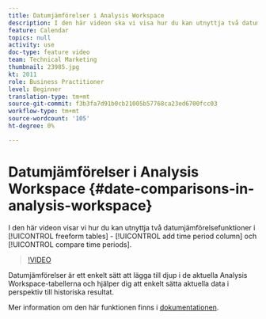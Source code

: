 ```yaml
---
title: Datumjämförelser i Analysis Workspace
description: I den här videon ska vi visa hur du kan utnyttja två datumjämförelsefunktioner i frihandstabeller -"lägg till tidsperiodkolumn" och"jämföra tidsperioder".
feature: Calendar
topics: null
activity: use
doc-type: feature video
team: Technical Marketing
thumbnail: 23985.jpg
kt: 2011
role: Business Practitioner
level: Beginner
translation-type: tm+mt
source-git-commit: f3b3fa7d91b0cb21005b57768ca23ed6700fcc03
workflow-type: tm+mt
source-wordcount: '105'
ht-degree: 0%

---
```



# Datumjämförelser i Analysis Workspace {#date-comparisons-in-analysis-workspace}

I den här videon visar vi hur du kan utnyttja två datumjämförelsefunktioner i [!UICONTROL freeform tables] - [!UICONTROL add time period column] och [!UICONTROL compare time periods].

>[!VIDEO](https://video.tv.adobe.com/v/23985/?quality=12)

Datumjämförelser är ett enkelt sätt att lägga till djup i de aktuella Analysis Workspace-tabellerna och hjälper dig att enkelt sätta aktuella data i perspektiv till historiska resultat.

Mer information om den här funktionen finns i [dokumentationen](https://marketing.adobe.com/resources/help/en_US/analytics/analysis-workspace/time_comparison.html).
